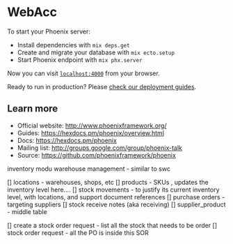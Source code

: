 # WebAcc

To start your Phoenix server:

  * Install dependencies with `mix deps.get`
  * Create and migrate your database with `mix ecto.setup`
  * Start Phoenix endpoint with `mix phx.server`

Now you can visit [`localhost:4000`](http://localhost:4000) from your browser.

Ready to run in production? Please [check our deployment guides](https://hexdocs.pm/phoenix/deployment.html).

## Learn more

  * Official website: http://www.phoenixframework.org/
  * Guides: https://hexdocs.pm/phoenix/overview.html
  * Docs: https://hexdocs.pm/phoenix
  * Mailing list: http://groups.google.com/group/phoenix-talk
  * Source: https://github.com/phoenixframework/phoenix


inventory modu
warehouse management - similar to swc



[] locations - warehouses, shops, etc
[] products - SKUs , updates the inventory level here....
[] stock movements - to justify its current inventory level, with locations, and support document references
[] purchase orders - targeting suppliers
[] stock receive notes (aka receiving) 
[] supplier_product - middle table

[] create a stock order request - list all the stock that needs to be order
[] stock order request - all the PO is inside this SOR